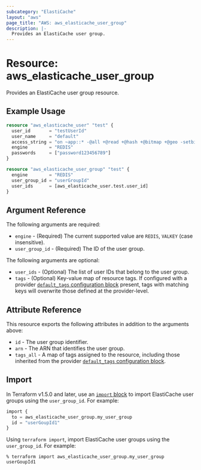 ```yaml
---
subcategory: "ElastiCache"
layout: "aws"
page_title: "AWS: aws_elasticache_user_group"
description: |-
  Provides an ElastiCache user group.
---
```


# Resource: aws_elasticache_user_group

Provides an ElastiCache user group resource.

## Example Usage

```terraform
resource "aws_elasticache_user" "test" {
  user_id       = "testUserId"
  user_name     = "default"
  access_string = "on ~app::* -@all +@read +@hash +@bitmap +@geo -setbit -bitfield -hset -hsetnx -hmset -hincrby -hincrbyfloat -hdel -bitop -geoadd -georadius -georadiusbymember"
  engine        = "REDIS"
  passwords     = ["password123456789"]
}

resource "aws_elasticache_user_group" "test" {
  engine        = "REDIS"
  user_group_id = "userGroupId"
  user_ids      = [aws_elasticache_user.test.user_id]
}
```

## Argument Reference

The following arguments are required:

* `engine` - (Required) The current supported value are `REDIS`, `VALKEY` (case insensitive).
* `user_group_id` - (Required) The ID of the user group.

The following arguments are optional:

* `user_ids` - (Optional) The list of user IDs that belong to the user group.
* `tags` - (Optional) Key-value map of resource tags. If configured with a provider [`default_tags` configuration block](https://registry.terraform.io/providers/hashicorp/aws/latest/docs#default_tags-configuration-block) present, tags with matching keys will overwrite those defined at the provider-level.

## Attribute Reference

This resource exports the following attributes in addition to the arguments above:

* `id` - The user group identifier.
* `arn` - The ARN that identifies the user group.
* `tags_all` - A map of tags assigned to the resource, including those inherited from the provider [`default_tags` configuration block](https://registry.terraform.io/providers/hashicorp/aws/latest/docs#default_tags-configuration-block).

## Import

In Terraform v1.5.0 and later, use an [`import` block](https://developer.hashicorp.com/terraform/language/import) to import ElastiCache user groups using the `user_group_id`. For example:

```terraform
import {
  to = aws_elasticache_user_group.my_user_group
  id = "userGoupId1"
}
```

Using `terraform import`, import ElastiCache user groups using the `user_group_id`. For example:

```console
% terraform import aws_elasticache_user_group.my_user_group userGoupId1
```
